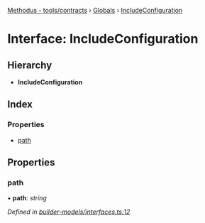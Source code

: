 [Methodus - tools/contracts](../README.md) › [Globals](/modules/tools/contracts/globals.md) › [IncludeConfiguration](/modules/tools/contracts/includeconfiguration.md)

# Interface: IncludeConfiguration

## Hierarchy

* **IncludeConfiguration**

## Index

### Properties

* [path](#path)

## Properties

###  path

• **path**: *string*

*Defined in [builder-models/interfaces.ts:12](#L12)*
